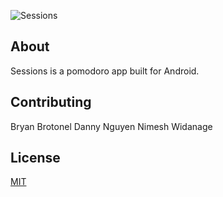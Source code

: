 ![Sessions](https://i.imgur.com/PnRxysS.png)

## About

Sessions is a pomodoro app built for Android.

## Contributing

Bryan Brotonel
Danny Nguyen
Nimesh Widanage

## License
[MIT](https://choosealicense.com/licenses/mit/)